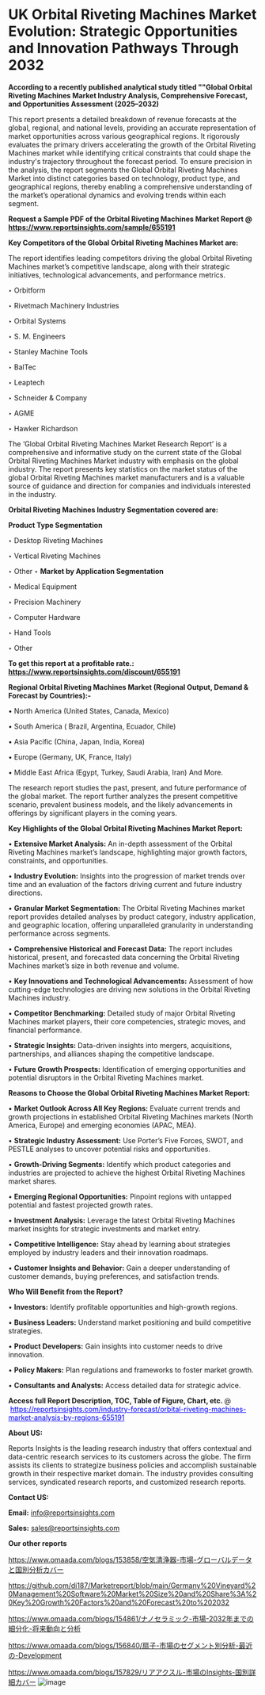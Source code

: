 # UK Orbital Riveting Machines Market Evolution: Strategic Opportunities and Innovation Pathways Through 2032

<strong>According to a recently published analytical study titled ""Global Orbital Riveting Machines Market Industry Analysis, Comprehensive Forecast, and Opportunities Assessment (2025–2032)</strong>

This report presents a detailed breakdown of revenue forecasts at the global, regional, and national levels, providing an accurate representation of market opportunities across various geographical regions. It rigorously evaluates the primary drivers accelerating the growth of the Orbital Riveting Machines market while identifying critical constraints that could shape the industry's trajectory throughout the forecast period. To ensure precision in the analysis, the report segments the Global Orbital Riveting Machines Market into distinct categories based on technology, product type, and geographical regions, thereby enabling a comprehensive understanding of the market’s operational dynamics and evolving trends within each segment.

<strong>Request a Sample PDF of the Orbital Riveting Machines Market Report </strong><strong>@<a href=https://www.reportsinsights.com/sample/655191 style=color:#0000ff;> https://www.reportsinsights.com/sample/655191</a></strong></font>

<strong>Key Competitors of the Global Orbital Riveting Machines Market are:</strong>

The report identifies leading competitors driving the global Orbital Riveting Machines market’s competitive landscape, along with their strategic initiatives, technological advancements, and performance metrics.

‣ Orbitform

‣ Rivetmach Machinery Industries

‣ Orbital Systems

‣ S. M. Engineers

‣ Stanley Machine Tools

‣ BalTec

‣ Leaptech

‣ Schneider & Company

‣ AGME

‣ Hawker Richardson

The ‘Global Orbital Riveting Machines Market Research Report’ is a comprehensive and informative study on the current state of the Global Orbital Riveting Machines Market industry with emphasis on the global industry. The report presents key statistics on the market status of the global Orbital Riveting Machines market manufacturers and is a valuable source of guidance and direction for companies and individuals interested in the industry.

<strong>Orbital Riveting Machines Industry Segmentation covered are:</strong>

<strong>Product Type Segmentation</strong>

‣ Desktop Riveting Machines

‣ Vertical Riveting Machines

‣ Other
‣ 
<strong>Market by Application Segmentation</strong>

‣ Medical Equipment

‣ Precision Machinery

‣ Computer Hardware

‣ Hand Tools

‣ Other

<strong>To get this report at a profitable rate.: <a href=https://www.reportsinsights.com/discount/655191 style=color:#0000ff;>https://www.reportsinsights.com/discount/655191</a></strong></font>

<strong>Regional Orbital Riveting Machines Market (Regional Output, Demand &amp; Forecast by Countries):-</strong>

• North America (United States, Canada, Mexico)

• South America ( Brazil, Argentina, Ecuador, Chile)

• Asia Pacific (China, Japan, India, Korea)

• Europe (Germany, UK, France, Italy)

• Middle East Africa (Egypt, Turkey, Saudi Arabia, Iran) And More.

The research report studies the past, present, and future performance of the global market. The report further analyzes the present competitive scenario, prevalent business models, and the likely advancements in offerings by significant players in the coming years.

<strong>Key Highlights of the Global Orbital Riveting Machines Market Report:</strong>

• <strong>Extensive Market Analysis:</strong> An in-depth assessment of the Orbital Riveting Machines market’s landscape, highlighting major growth factors, constraints, and opportunities.

• <strong>Industry Evolution:</strong> Insights into the progression of market trends over time and an evaluation of the factors driving current and future industry directions.

• <strong>Granular Market Segmentation:</strong> The Orbital Riveting Machines market report provides detailed analyses by product category, industry application, and geographic location, offering unparalleled granularity in understanding performance across segments.

• <strong>Comprehensive Historical and Forecast Data:</strong> The report includes historical, present, and forecasted data concerning the Orbital Riveting Machines market’s size in both revenue and volume.

• <strong>Key Innovations and Technological Advancements:</strong> Assessment of how cutting-edge technologies are driving new solutions in the Orbital Riveting Machines industry.

• <strong>Competitor Benchmarking:</strong> Detailed study of major Orbital Riveting Machines market players, their core competencies, strategic moves, and financial performance.

• <strong>Strategic Insights:</strong> Data-driven insights into mergers, acquisitions, partnerships, and alliances shaping the competitive landscape.

• <strong>Future Growth Prospects:</strong> Identification of emerging opportunities and potential disruptors in the Orbital Riveting Machines market.

<strong>Reasons to Choose the Global Orbital Riveting Machines Market Report:</strong>

• <strong>Market Outlook Across All Key Regions:</strong> Evaluate current trends and growth projections in established Orbital Riveting Machines markets (North America, Europe) and emerging economies (APAC, MEA).

• <strong>Strategic Industry Assessment:</strong> Use Porter’s Five Forces, SWOT, and PESTLE analyses to uncover potential risks and opportunities.

• <strong>Growth-Driving Segments:</strong> Identify which product categories and industries are projected to achieve the highest Orbital Riveting Machines market shares.

• <strong>Emerging Regional Opportunities:</strong> Pinpoint regions with untapped potential and fastest projected growth rates.

• <strong>Investment Analysis:</strong> Leverage the latest Orbital Riveting Machines market insights for strategic investments and market entry.

• <strong>Competitive Intelligence:</strong> Stay ahead by learning about strategies employed by industry leaders and their innovation roadmaps.

• <strong>Customer Insights and Behavior:</strong> Gain a deeper understanding of customer demands, buying preferences, and satisfaction trends.

<strong>Who Will Benefit from the Report?</strong>

• <strong>Investors:</strong> Identify profitable opportunities and high-growth regions.

• <strong>Business Leaders:</strong> Understand market positioning and build competitive strategies.

• <strong>Product Developers:</strong> Gain insights into customer needs to drive innovation.

• <strong>Policy Makers:</strong> Plan regulations and frameworks to foster market growth.

• <strong>Consultants and Analysts:</strong> Access detailed data for strategic advice.
</ul>
<strong>Access full Report Description, TOC, Table of Figure, Chart, etc. </strong>@  <a href=https://reportsinsights.com/industry-forecast/orbital-riveting-machines-market-analysis-by-regions-655191 style=color:#0000ff;>https://reportsinsights.com/industry-forecast/orbital-riveting-machines-market-analysis-by-regions-655191</a></font>

<strong><strong>About US</strong>:</strong>

Reports Insights is the leading research industry that offers contextual and data-centric research services to its customers across the globe. The firm assists its clients to strategize business policies and accomplish sustainable growth in their respective market domain. The industry provides consulting services, syndicated research reports, and customized research reports.

<strong>Contact US:</strong>

<p class=""""><b>Email:</b> <a href=mailto:info@reportsinsights.com>info@reportsinsights.com</a></p>
<p class=""""><b>Sales:</b> <a href=mailto:sales@reportsinsights.com>sales@reportsinsights.com</a></p>

<strong>Our other reports</strong>

<a href=https://www.omaada.com/blogs/153858/空気清浄器-市場-グローバルデータと国別分析カバー>https://www.omaada.com/blogs/153858/空気清浄器-市場-グローバルデータと国別分析カバー</a>

<a href=https://github.com/di187/Marketreport/blob/main/Germany%20Vineyard%20Management%20Software%20Market%20Size%20and%20Share%3A%20Key%20Growth%20Factors%20and%20Forecast%20to%202032>https://github.com/di187/Marketreport/blob/main/Germany%20Vineyard%20Management%20Software%20Market%20Size%20and%20Share%3A%20Key%20Growth%20Factors%20and%20Forecast%20to%202032</a>

<a href=https://www.omaada.com/blogs/154861/ナノセラミック-市場-2032年までの細分化-将来動向と分析>https://www.omaada.com/blogs/154861/ナノセラミック-市場-2032年までの細分化-将来動向と分析</a>

<a href=https://www.omaada.com/blogs/156840/扇子-市場のセグメント別分析-最近の-Development>https://www.omaada.com/blogs/156840/扇子-市場のセグメント別分析-最近の-Development</a>

<a href=https://www.omaada.com/blogs/157829/リアアクスル-市場のInsights-国別詳細カバー>https://www.omaada.com/blogs/157829/リアアクスル-市場のInsights-国別詳細カバー</a>
![image](https://github.com/user-attachments/assets/cfab1c0e-8ef8-46b3-8671-60bcca34bf65)
